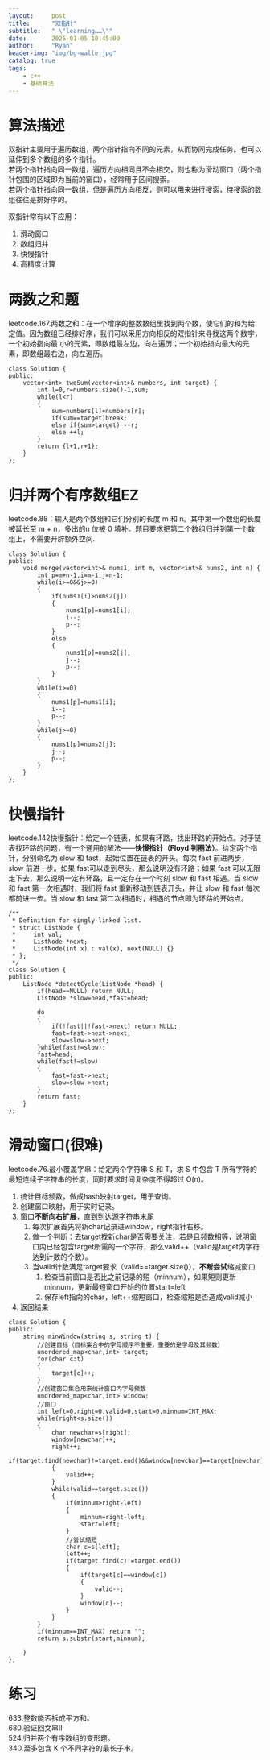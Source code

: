```yaml
---
layout:     post
title:      "双指针"
subtitle:   " \"learning……\""
date:       2025-01-05 10:45:00
author:     "Ryan"
header-img: "img/bg-walle.jpg"
catalog: true
tags:
    - c++
    - 基础算法
---
```


# 算法描述  
双指针主要用于遍历数组，两个指针指向不同的元素，从而协同完成任务。也可以延伸到多个数组的多个指针。  
若两个指针指向同一数组，遍历方向相同且不会相交，则也称为滑动窗口（两个指针包围的区域即为当前的窗口），经常用于区间搜索。  
若两个指针指向同一数组，但是遍历方向相反，则可以用来进行搜索，待搜索的数组往往是排好序的。  

双指针常有以下应用：  
 1. 滑动窗口
 2. 数组归并
 3. 快慢指针
 4. 高精度计算

# 两数之和题  
leetcode.167.两数之和：在一个增序的整数数组里找到两个数，使它们的和为给定值。因为数组已经排好序，我们可以采用方向相反的双指针来寻找这两个数字，一个初始指向最
小的元素，即数组最左边，向右遍历；一个初始指向最大的元素，即数组最右边，向左遍历。  
````
class Solution {
public:
    vector<int> twoSum(vector<int>& numbers, int target) {
        int l=0,r=numbers.size()-1,sum;
        while(l<r)
        {
            sum=numbers[l]+numbers[r];
            if(sum==target)break;
            else if(sum>target) --r;
            else ++l;
        }
        return {l+1,r+1};
    }
};
````

# 归并两个有序数组EZ  
leetcode.88：输入是两个数组和它们分别的长度 m 和 n。其中第一个数组的长度被延长至 m + n，多出的n 位被 0 填补。题目要求把第二个数组归并到第一个数组上，不需要开辟额外空间.  
````
class Solution {
public:
    void merge(vector<int>& nums1, int m, vector<int>& nums2, int n) {
        int p=m+n-1,i=m-1,j=n-1;
        while(i>=0&&j>=0)
        {
            if(nums1[i]>nums2[j])
            {
                nums1[p]=nums1[i];
                i--;
                p--;
            }
            else
            {
                nums1[p]=nums2[j];
                j--;
                p--;
            }
        }
        while(i>=0)
        {
            nums1[p]=nums1[i];
            i--;
            p--;
        }
        while(j>=0)
        {
            nums1[p]=nums2[j];
            j--;
            p--;
        }
    }
};
````

# 快慢指针  
leetcode.142快慢指针：给定一个链表，如果有环路，找出环路的开始点。对于链表找环路的问题，有一个通用的解法——**快慢指针（Floyd 判圈法）**。给定两个指针，分别命名为 slow 和 fast，起始位置在链表的开头。每次 fast 前进两步，slow 前进一步。如果 fast可以走到尽头，那么说明没有环路；如果 fast 可以无限走下去，那么说明一定有环路，且一定存在一个时刻 slow 和 fast 相遇。当 slow 和 fast 第一次相遇时，我们将 fast 重新移动到链表开头，并让 slow 和 fast 每次都前进一步。当 slow 和 fast 第二次相遇时，相遇的节点即为环路的开始点。  
````
/**
 * Definition for singly-linked list.
 * struct ListNode {
 *     int val;
 *     ListNode *next;
 *     ListNode(int x) : val(x), next(NULL) {}
 * };
 */
class Solution {
public:
    ListNode *detectCycle(ListNode *head) {
        if(head==NULL) return NULL;
        ListNode *slow=head,*fast=head;
        
        do
        {
            if(!fast||!fast->next) return NULL;
            fast=fast->next->next;
            slow=slow->next;
        }while(fast!=slow);
        fast=head;
        while(fast!=slow)
        {
            fast=fast->next;
            slow=slow->next;
        }
        return fast;
    }
};
````

# 滑动窗口(很难)  
leetcode.76.最小覆盖字串：给定两个字符串 S 和 T，求 S 中包含 T 所有字符的最短连续子字符串的长度，同时要求时间复杂度不得超过 O(n)。  
1. 统计目标频数，做成hash映射target，用于查询。
2. 创建窗口映射，用于实时记录。
3. 窗口**不断向右扩展**，直到到达源字符串末尾
   1. 每次扩展首先将新char记录进window，right指针右移。
   2. 做一个判断：去target找新char是否需要关注，若是且频数相等，说明窗口内已经包含target所需的一个字符，那么valid++（valid是target内字符达到计数的个数）。
   3. 当valid计数满足target要求（valid==target.size()），**不断尝试**缩减窗口
      1. 检查当前窗口是否比之前记录的短（minnum），如果短则更新minnum，更新最短窗口开始的位置start=left
      2. 保存left指向的char，left++缩短窗口，检查缩短是否造成valid减小
4. 返回结果


````
class Solution {
public:
    string minWindow(string s, string t) {
        //创建目标（目标集合中的字母顺序不重要，重要的是字母及其频数）
        unordered_map<char,int> target;
        for(char c:t)
        {
            target[c]++;
        }
        //创建窗口集合用来统计窗口内字母频数
        unordered_map<char,int> window;
        //窗口
        int left=0,right=0,valid=0,start=0,minnum=INT_MAX;
        while(right<s.size())
        {
            char newchar=s[right];
            window[newchar]++;
            right++;
            if(target.find(newchar)!=target.end()&&window[newchar]==target[newchar])
            {
                valid++;
            }
            while(valid==target.size())
            {
                if(minnum>right-left)
                {
                    minnum=right-left;
                    start=left;
                }
                //尝试缩短
                char c=s[left];
                left++;
                if(target.find(c)!=target.end())
                {
                    if(target[c]==window[c])
                    {
                        valid--;
                    }
                    window[c]--;
                }
            }
        }
        if(minnum==INT_MAX) return "";
        return s.substr(start,minnum);

    }
};
````

# 练习  
633.整数能否拆成平方和。  
680.验证回文串II  
524.归并两个有序数组的变形题。  
340.至多包含 K 个不同字符的最长子串。  





